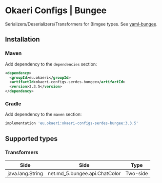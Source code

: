 # Okaeri Configs | Bungee

Serializers/Deserializers/Transformers for Bimgee types. See [yaml-bungee](https://github.com/OkaeriPoland/okaeri-configs/tree/master/yaml-bungee).

## Installation
### Maven
Add dependency to the `dependencies` section:
```xml
<dependency>
  <groupId>eu.okaeri</groupId>
  <artifactId>okaeri-configs-serdes-bungee</artifactId>
  <version>3.3.5</version>
</dependency>
```
### Gradle
Add dependency to the `maven` section:
```groovy
implementation 'eu.okaeri:okaeri-configs-serdes-bungee:3.3.5'
```

## Supported types

### Transformers

| Side | Side | Type |
|-|-|-|
| java.lang.String | net.md_5.bungee.api.ChatColor | Two-side |
